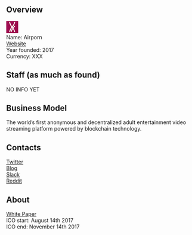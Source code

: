 ## Overview
![ logo](../projects/logo/airporn.png)  
Name: Airporn  
[Website](https://airporn.io)  
Year founded:  2017  
Currency: XXX  
## Staff (as much as found)
NO INFO YET
## Business Model
The world’s first anonymous and decentralized adult entertainment video streaming platform powered by blockchain technology.  
## Contacts  
[Twitter](https://twitter.com/airpornio)     
[Blog](https://medium.com/@airpornio)    
[Slack](https://hidden-depths-95989.herokuapp.com)  
[Reddit](https://www.reddit.com/r/icocrypto/comments/6tf8lg/airporn_ico_xxx_token_sale_starting_in_10_hours/)  
## About
[White Paper](https://medium.com/@airpornio/airporn-platform-whitepaper-b0af936d582e?1)  
ICO start: August 14th 2017  
ICO end: November 14th 2017  
